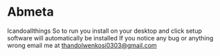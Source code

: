 # Abmeta
Icandoallthings
So to run you install on your desktop and click setup 
software will automatically be installed
If you notice any bug or anything wrong email me at thandolwenkosi0303@gmail.com
